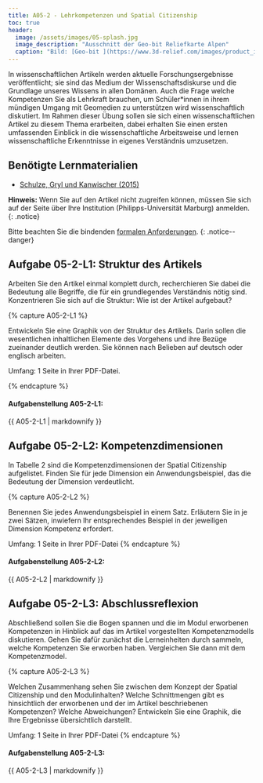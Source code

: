 ```yaml
---
title: A05-2 - Lehrkompetenzen und Spatial Citizenship
toc: true
header:
  image: /assets/images/05-splash.jpg
  image_description: "Ausschnitt der Geo-bit Reliefkarte Alpen"
  caption: "Bild: [Geo-bit ](https://www.3d-relief.com/images/product_images/original_images/reliefkarte_alpen_detai3.jpg) Ausschnitt der Reliefkarte Alpen, Copyright: [Geo-Bit](https://www.3d-relief.com/)"
---
```


In wissenschaftlichen Artikeln werden aktuelle Forschungsergebnisse veröffentlicht; sie sind das Medium der Wissenschaftsdiskurse und die Grundlage unseres Wissens in allen Domänen. Auch die Frage welche Kompetenzen Sie als Lehrkraft brauchen, um Schüler*innen in ihrem mündigen Umgang mit Geomedien zu unterstützen wird wissenschaftlich diskutiert. Im Rahmen dieser Übung sollen sie sich einen wissenschaftlichen Artikel zu diesem Thema erarbeiten, dabei erhalten Sie einen ersten umfassenden Einblick in die wissenschaftliche Arbeitsweise und lernen wissenschaftliche Erkenntnisse in eigenes Verständnis umzusetzen. 

## Benötigte Lernmaterialien
* [Schulze, Gryl und Kanwischer (2015)](https://www.tandfonline.com/doi/full/10.1080/03098265.2015.1048506)


**Hinweis:** Wenn Sie auf den Artikel nicht zugreifen können, müssen Sie sich auf der Seite über Ihre Institution (Philipps-Universität Marburg) anmelden.
{: .notice}

Bitte beachten Sie die bindenden [formalen Anforderungen](https://geomoer.github.io/moer-meko//unit00/unit00-03_assignments.html#formale-anforderungen).
{: .notice--danger}

## Aufgabe 05-2-L1: Struktur des Artikels

Arbeiten Sie den Artikel einmal komplett durch, recherchieren Sie dabei die Bedeutung alle Begriffe, die für ein grundlegendes Verständnis nötig sind. Konzentrieren Sie sich auf die Struktur: Wie ist der Artikel aufgebaut? 

{% capture A05-2-L1 %}

Entwickeln Sie eine Graphik von der Struktur des Artikels. Darin sollen die wesentlichen inhaltlichen Elemente des Vorgehens und ihre Bezüge zueinander deutlich werden. Sie können nach Belieben auf deutsch oder englisch arbeiten.

Umfang: 1 Seite in Ihrer PDF-Datei.

{% endcapture %}

<div class="notice--success">
  <h4 class="no_toc">Aufgabenstellung A05-2-L1:</h4>
  {{ A05-2-L1 | markdownify }}
</div>


## Aufgabe 05-2-L2: Kompetenzdimensionen

In Tabelle 2 sind die Kompetenzdimensionen der Spatial Citizenship aufgelistet. Finden Sie für jede Dimension ein Anwendungsbeispiel, das die Bedeutung der Dimension verdeutlicht.

{% capture A05-2-L2 %}

Benennen Sie jedes Anwendungsbeispiel in einem Satz. Erläutern Sie in je zwei Sätzen, inwiefern Ihr entsprechendes Beispiel in der jeweiligen Dimension Kompetenz erfordert. 

Umfang: 1 Seite in Ihrer PDF-Datei
{% endcapture %}


<div class="notice--success">
  <h4 class="no_toc">Aufgabenstellung A05-2-L2:</h4>
  {{ A05-2-L2 | markdownify }}
</div>


## Aufgabe 05-2-L3: Abschlussreflexion

Abschließend sollen Sie die Bogen spannen und die im Modul erworbenen Kompetenzen in Hinblick auf das im Artikel vorgestellten Kompetenzmodells diskutieren. Gehen Sie dafür zunächst die Lerneinheiten durch sammeln, welche Kompetenzen Sie erworben haben. Vergleichen Sie dann mit dem Kompetenzmodel.

{% capture A05-2-L3 %}

Welchen Zusammenhang sehen Sie zwischen dem Konzept der Spatial Citizenship und den Modulinhalten? Welche Schnittmengen gibt es hinsichtlich der erworbenen und der im Artikel beschriebenen Kompetenzen? Welche Abweichungen? Entwickeln Sie eine Graphik, die Ihre Ergebnisse übersichtlich darstellt. 


Umfang: 1 Seite in Ihrer PDF-Datei
{% endcapture %}

<div class="notice--success">
  <h4 class="no_toc">Aufgabenstellung A05-2-L3:</h4>
  {{ A05-2-L3 | markdownify }}
</div>



